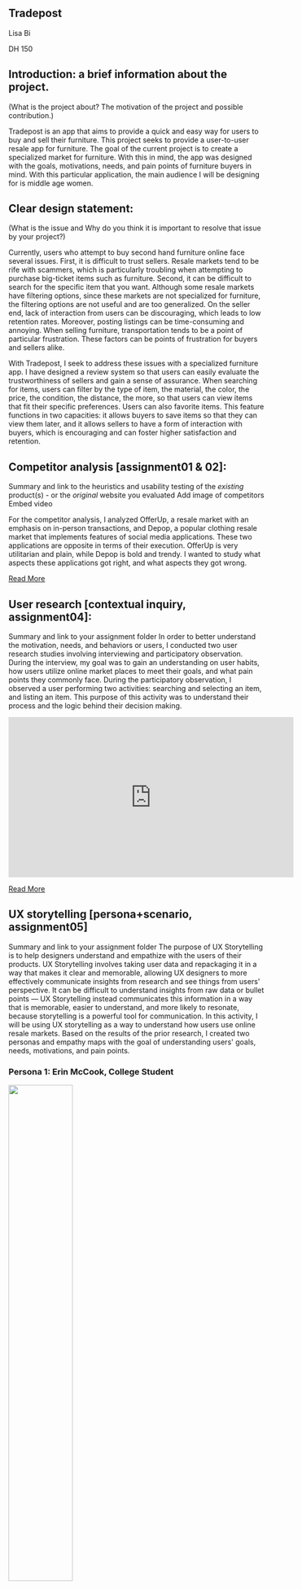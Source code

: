 ## Tradepost
Lisa Bi 

DH 150

## Introduction: a brief information about the project. 

(What is the project about? The motivation of the project and possible contribution.)

Tradepost is an app that aims to provide a quick and easy way for users to buy and sell their furniture. This project seeks to provide a user-to-user resale app for furniture. The goal of the current project is to create a specialized market for furniture. With this in mind, the app was designed with the goals, motivations, needs, and pain points of furniture buyers in mind. With this particular application, the main audience I will be designing for is middle age women.

## Clear design statement: 

(What is the issue and Why do you think it is important to resolve that issue by your project?)

Currently, users who attempt to buy second hand furniture online face several issues. First, it is difficult to trust sellers. Resale markets tend to be rife with scammers, which is particularly troubling when attempting to purchase big-ticket items such as furniture. Second, it can be difficult to search for the specific item that you want. Although some resale markets have filtering options, since these markets are not specialized for furniture, the filtering options are not useful and are too generalized. On the seller end, lack of interaction from users can be discouraging, which leads to low retention rates. Moreover, posting listings can be time-consuming and annoying. When selling furniture, transportation tends to be a point of particular frustration. These factors can be points of frustration for buyers and sellers alike. 

With Tradepost, I seek to address these issues with a specialized furniture app. I have designed a review system so that users can easily evaluate the trustworthiness of sellers and gain a sense of assurance. When searching for items, users can filter by the type of item, the material, the color, the price, the condition, the distance, the more, so that users can view items that fit their specific preferences. Users can also favorite items. This feature functions in two capacities: it allows buyers to save items so that they can view them later, and it allows sellers to have a form of interaction with buyers, which is encouraging and can foster higher satisfaction and retention.

## Competitor analysis [assignment01 & 02]:
Summary and link to the heuristics and usability testing of the *existing* product(s) - or the *original* website you evaluated
Add image of competitors
Embed video

For the competitor analysis, I analyzed OfferUp, a resale market with an emphasis on in-person transactions, and Depop, a popular clothing resale market that implements features of social media applications. These two applications are opposite in terms of their execution. OfferUp is very utilitarian and plain, while Depop is bold and trendy. I wanted to study what aspects these applications got right, and what aspects they got wrong. 

[Read More](https://lisabi-ux.github.io/DH-150/assignment01/)

## User research [contextual inquiry, assignment04]:
Summary and link to your assignment folder
In order to better understand the motivation, needs, and behaviors or users, I conducted two user research studies involving interviewing and participatory observation. During the interview, my goal was to gain an understanding on user habits, how users utilize online market places to meet their goals, and what pain points they commonly face. During the participatory observation, I observed a user performing two activities: searching and selecting an item, and listing an item. This purpose of this activity was to understand their process and the logic behind their decision making.

<iframe width="560" height="315" src="https://www.youtube.com/embed/fFBaiL_8p4M" frameborder="0" allow="accelerometer; autoplay; clipboard-write; encrypted-media; gyroscope; picture-in-picture" allowfullscreen></iframe>

[Read More](https://lisabi-ux.github.io/DH-150/assignment04/)

## UX storytelling [persona+scenario, assignment05]
Summary and link to your assignment folder
The purpose of UX Storytelling is to help designers understand and empathize with the users of their products. UX Storytelling involves taking user data and repackaging it in a way that makes it clear and memorable, allowing UX designers to more effectively communicate insights from research and see things from users' perspective. It can be difficult to understand insights from raw data or bullet points — UX Storytelling instead communicates this information in a way that is memorable, easier to understand, and more likely to resonate, because storytelling is a powerful tool for communication. In this activity, I will be using UX storytelling as a way to understand how users use online resale markets.
Based on the results of the prior research, I created two personas and empathy maps with the goal of understanding users' goals, needs, motivations, and pain points. 

### Persona 1: Erin McCook, College Student
<img src="https://lisabi-ux.github.io/DH-150/erinpersona.png" width = 50%/> <br>
<img src="https://lisabi-ux.github.io/DH-150/erinmap.png" width=50%/> <br>
<img src="https://lisabi-ux.github.io/DH-150/erinjourney.png" width=50%/>  <br>

### Persona 2: June Chen, Working Mother
<img src="https://lisabi-ux.github.io/DH-150/junepersona.png" width=50%/> <br>
<img src="https://lisabi-ux.github.io/DH-150/junemap.png" width=50%/> <br>
<img src="https://lisabi-ux.github.io/DH-150/junejourney.png" width=50%/> <br>

[Read More](https://lisabi-ux.github.io/DH-150/assignment05/)

## Wireframe and graphic design element variation [assignment06 + part of 07]
<img src="https://lisabi-ux.github.io/DH-150/wireflow1.png" width=50%/> <br>

<img src="https://lisabi-ux.github.io/DH-150/wireflow2.png" width=50%/> <br>

<img src="https://lisabi-ux.github.io/DH-150/wireflow3.png" width=50%/> <br>

<img src="https://lisabi-ux.github.io/DH-150/wireflow4.png" width=50%/> <br>


## Low-fidelity prototype (wireflow, assignment06)
Summary and link to the sketches (may contains the multiple versions and evaluation history)
In order to assess the usability of the design, I conducted a virtual usability test with the low-fidelity prototype. The participant was asked to complete a series of tasks: 
* Search for an item and filter the search results.
* View your offers and show how to accept or deny them.
* View the items that you favorited.
* View reviews of a seller.

[Read More](https://lisabi-ux.github.io/DH-150/assignment06/)

## High-fidelity prototype (functional/interactive prototype, assignment08)
Summary statement and link to or an embedded prototype
The purpose of this high-fidelity prototype is to implement the visual aspects of the design and study their effect on the user's experience. I paid special attention to aspects such as color, typography, readibility, and visual heirarchy. The high fidelity prototype was created using Adobe XD. 

<iframe width="375" height="812" src="https://xd.adobe.com/embed/fe671d1e-871f-4a37-ba05-65c8395acb69-ab34/" frameborder="0" allowfullscreen></iframe>

[Read More](https://lisabi-ux.github.io/DH-150/assignment07/)

## Optional evaluation and revision history 
Including cognitive walkthrough; impression test, accessibility audit, usability testing), per each summary and link to the notes (when you share the video or other detailed evidences, I will notify you when you can make the contents private as soon as your work is graded)

Following this, I conducted an impression test and to assess users' immediate reaction to the design. This study was conducted virtually. The participant was given a link to view the wireframes, and asked about their initial reaction and thoughts. They were also asked to choose words to describe the app. 

<iframe width="560" height="315" src="https://www.youtube.com/embed/ahjpU1JBLEw" frameborder="0" allow="accelerometer; autoplay; clipboard-write; encrypted-media; gyroscope; picture-in-picture" allowfullscreen></iframe>

In addition, I conducted a cognitive walkthrough to assess the usability of the app with a different participant. The participant was asked to complete a series of tasks, such as searching and filtering, viewing reviews, and accepting offers. 

## Pitch video [update the video after recording your presentation]

## conclusion: what you learned throughout the process
